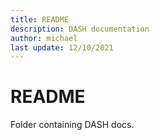 ```yaml
---
title: README
description: DASH documentation 
author: michael
last update: 12/10/2021
---
```


# README
Folder containing DASH docs.